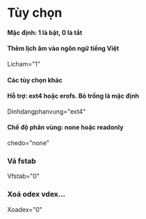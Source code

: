 # Tùy chọn
#### Mặc định: 1 là bật, 0 là tắt

#### Thêm lịch âm vào ngôn ngữ tiếng Việt
Licham="1"

#### Các tùy chọn khác

#### Hỗ trợ: ext4 hoặc erofs. Bỏ trống là mặc định
Dinhdangphanvung="ext4"

#### Chế độ phân vùng: none hoặc readonly
chedo="none"

### Vá fstab
Vfstab="0"

### Xoá odex vdex...
Xoadex="0"

